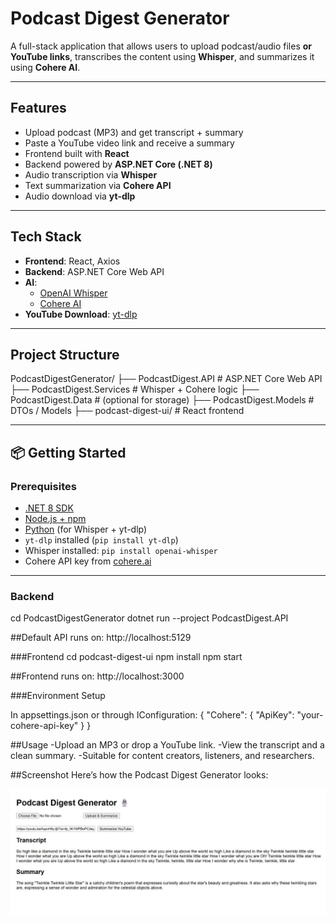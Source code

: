 # Podcast Digest Generator

A full-stack application that allows users to upload podcast/audio files **or YouTube links**, transcribes the content using **Whisper**, and summarizes it using **Cohere AI**.

---

## Features

- Upload podcast (MP3) and get transcript + summary
- Paste a YouTube video link and receive a summary
- Frontend built with **React**
- Backend powered by **ASP.NET Core (.NET 8)**
- Audio transcription via **Whisper**
- Text summarization via **Cohere API**
- Audio download via **yt-dlp**

---

## Tech Stack

- **Frontend**: React, Axios
- **Backend**: ASP.NET Core Web API
- **AI**:
  - [OpenAI Whisper](https://github.com/openai/whisper)
  - [Cohere AI](https://cohere.ai/)
- **YouTube Download**: [yt-dlp](https://github.com/yt-dlp/yt-dlp)

---

## Project Structure
PodcastDigestGenerator/
├── PodcastDigest.API # ASP.NET Core Web API
├── PodcastDigest.Services # Whisper + Cohere logic
├── PodcastDigest.Data # (optional for storage)
├── PodcastDigest.Models # DTOs / Models
├── podcast-digest-ui/ # React frontend

---

## 📦 Getting Started

### Prerequisites

- [.NET 8 SDK](https://dotnet.microsoft.com/)
- [Node.js + npm](https://nodejs.org/)
- [Python](https://www.python.org/) (for Whisper + yt-dlp)
- `yt-dlp` installed (`pip install yt-dlp`)
- Whisper installed: `pip install openai-whisper`
- Cohere API key from [cohere.ai](https://cohere.ai/)

---

### Backend

cd PodcastDigestGenerator
dotnet run --project PodcastDigest.API

##Default API runs on: http://localhost:5129

###Frontend
cd podcast-digest-ui
npm install
npm start

##Frontend runs on: http://localhost:3000

###Environment Setup

In appsettings.json or through IConfiguration:
{
  "Cohere": {
    "ApiKey": "your-cohere-api-key"
  }
}

##Usage
-Upload an MP3 or drop a YouTube link.
-View the transcript and a clean summary.
-Suitable for content creators, listeners, and researchers.

##Screenshot
Here’s how the Podcast Digest Generator looks:

![App Screenshot](./Screenshot.jpg)


